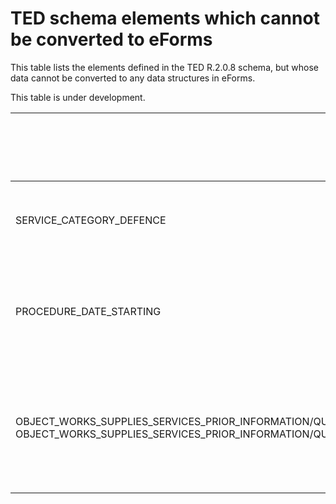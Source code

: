 # TED schema elements which cannot be converted to eForms

This table lists the elements defined in the TED R.2.0.8 schema, but whose data cannot be converted to any data structures in eForms.

This table is under development.

| TED Element | TED schema | Content format Usage | Description | Reason for inability to convert |
| --- | --- | --- | --- | --- |
|SERVICE_CATEGORY_DEFENCE | R.2.0.8 | Number | Service categories referred to in Section II: Object of the contract | eForms does not have an equivalent for this element |
|PROCEDURE_DATE_STARTING | R.2.0.8 | Date | Scheduled date for start of award procedures referred to in Section II: Object of the contract | eForms does not have an equivalent for this element |
|OBJECT_WORKS_SUPPLIES_SERVICES_PRIOR_INFORMATION/QUANTITY_SCOPE_WORKS_DEFENCE/COSTS_RANGE_AND_CURRENCY/RANGE_VALUE_COST/LOW_VALUE OBJECT_WORKS_SUPPLIES_SERVICES_PRIOR_INFORMATION/QUANTITY_SCOPE_WORKS_DEFENCE/COSTS_RANGE_AND_CURRENCY/RANGE_VALUE_COST/HIGH_VALUE | R.2.0.8 | Value | Total value of the procurement (excluding VAT) - Lowest offer / Highest offer taken into consideration | eForms does not have a BT to hold range values for offers across all lots |
